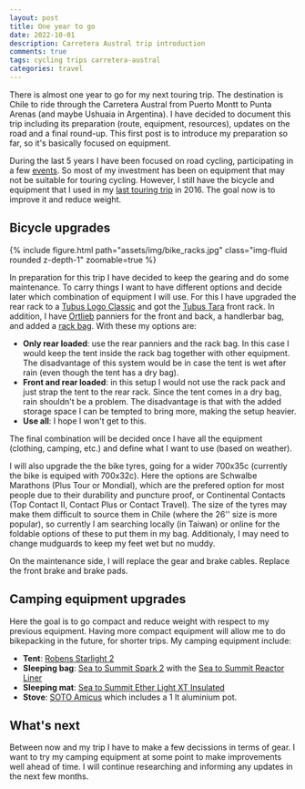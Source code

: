 ```yaml
---
layout: post
title: One year to go
date: 2022-10-01
description: Carretera Austral trip introduction
comments: true
tags: cycling trips carretera-austral
categories: travel
---
```


There is almost one year to go for my next touring trip.
The destination is Chile to ride through the Carretera Austral from Puerto Montt to Punta Arenas (and maybe Ushuaia in Argentina).
I have decided to document this trip including its preparation (route, equipment, resources), updates on the road and a final round-up.
This first post is to introduce my preparation so far, so it's basically focused on equipment.

During the last 5 years I have been focused on road cycling, participating in a few <a href="{% link _projects/cycling.md %}">events</a>.
So most of my investment has been on equipment that may not be suitable for touring cycling.
However, I still have the bicycle and equipment that I used in my [last touring trip](https://www.flickr.com/photos/faoch/albums/72157666638728105) in 2016.
The goal now is to improve it and reduce weight.

## Bicycle upgrades

{% include figure.html path="assets/img/bike_racks.jpg" class="img-fluid rounded z-depth-1" zoomable=true %}

In preparation for this trip I have decided to keep the gearing and do some maintenance.
To carry things I want to have different options and decide later which combination of equipment I will use.
For this I have upgraded the rear rack to a [Tubus Logo Classic](https://www.tubus.com/en/products/rear-carriers/tubus-product/logo-classic) and got the [Tubus Tara](https://www.tubus.com/en/products/front-carriers/tubus-product/tara) front rack.
In addition, I have [Ortlieb](https://www.ortlieb.com/en_us/products/bike-bags/rear-panniers) panniers for the front and back, a handlerbar bag, and added a [rack bag](https://www.ortlieb.com/en_us/rack-pack+K62H6).
With these my options are:

- **Only rear loaded**: use the rear panniers and the rack bag.
  In this case I would keep the tent inside the rack bag together with other equipment.
  The disadvantage of this system would be in case the tent is wet after rain (even though the tent has a dry bag).
- **Front and rear loaded**: in this setup I would not use the rack pack and just strap the tent to the rear rack.
  Since the tent comes in a dry bag, rain shouldn't be a problem.
  The disadvantage is that with the added storage space I can be tempted to bring more, making the setup heavier.
- **Use all**: I hope I won't get to this.

The final combination will be decided once I have all the equipment (clothing, camping, etc.) and define what I want to use (based on weather).

I will also upgrade the the bike tyres, going for a wider 700x35c (currently the bike is equiped with 700x32c).
Here the options are Schwalbe Marathons (Plus Tour or Mondial), which are the prefered option for most people due to their durability and puncture proof, or Continental Contacts (Top Contact II, Contact Plus or Contact Travel).
The size of the tyres may make them difficult to source them in Chile (where the 26'' size is more popular), so currently I am searching locally (in Taiwan) or online for the foldable options of these to put them in my bag.
Additionaly, I may need to change mudguards to keep my feet wet but no muddy.

On the maintenance side, I will replace the gear and brake cables.
Replace the front brake and brake pads.

## Camping equipment upgrades

Here the goal is to go compact and reduce weight with respect to my previous equipment.
Having more compact equipment will allow me to do bikepacking in the future, for shorter trips.
My camping equipment include:

- **Tent**: [Robens Starlight 2](https://www.robens.de/en-gb/shop-1/outdoor-tents/starlight-2)
- **Sleeping bag**: [Sea to Summit Spark 2](https://seatosummit.com/products/spark-ultralight-sleeping-bag-series) with the [Sea to Summit Reactor Liner](https://seatosummit.com/products/thermolite-reactor-liner)
- **Sleeping mat**: [Sea to Summit Ether Light XT Insulated](https://seatosummit.com/products/ether-light-xt-insulated-sleeping-pad)
- **Stove**: [SOTO Amicus](https://sotooutdoors.com/product/amicus-stove-with-igniter/) which includes a 1 lt aluminium pot.  

## What's next

Between now and my trip I have to make a few decissions in terms of gear.
I want to try my camping equipment at some point to make improvements well ahead of time.
I will continue researching and informing any updates in the next few months.

